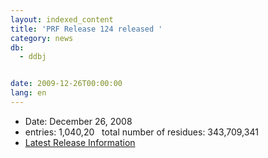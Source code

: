 ```yaml
---
layout: indexed_content
title: 'PRF Release 124 released '
category: news
db:
  - ddbj


date: 2009-12-26T00:00:00
lang: en
---
```


<ul>
    <li>Date: December 26, 2008</li>
    <li>entries: 1,040,20   total number of residues: 343,709,341</li>
    <li><a href="/latest-releases-e.html">Latest Release Information</a></li>
</ul>
